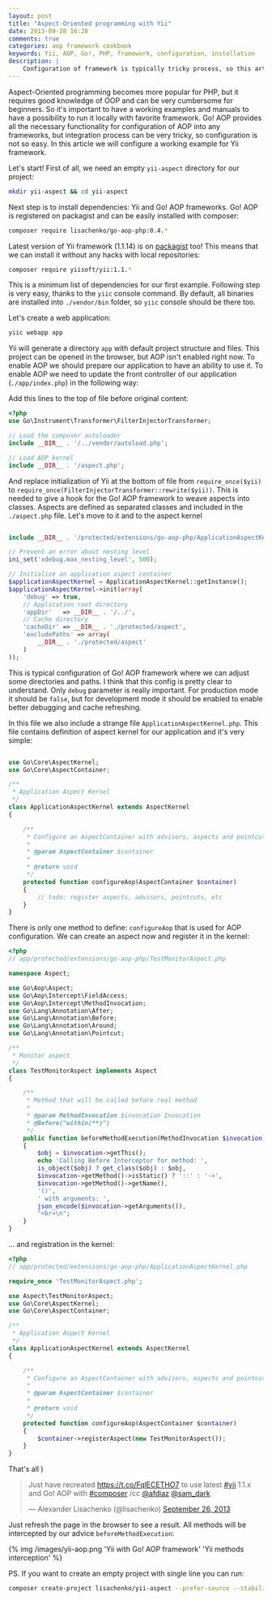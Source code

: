 ```yaml
---
layout: post
title: "Aspect-Oriented programming with Yii"
date: 2013-09-28 16:28
comments: true
categories: aop framework cookbook
keywords: Yii, AOP, Go!, PHP, framework, configuration, installation
description: |
    Configuration of framework is typically tricky process, so this article gives a how-to manual to start playing with Go! AOP and famous Yii frameworks.
---
```

Aspect-Oriented programming becomes more popular for PHP, but it requires good knowledge of OOP and can be very cumbersome for beginners. So it's important to have a working examples and manuals to have a possibility to run it locally with favorite framework. Go! AOP provides all the necessary functionality for configuration of AOP into any frameworks, but integration process can be very tricky, so configuration is not so easy. In this article we will configure a working example for Yii framework.
<!-- more -->

Let's start! First of all, we need an empty `yii-aspect` directory for our project:

```bash
mkdir yii-aspect && cd yii-aspect
```

Next step is to install dependencies: Yii and Go! AOP frameworks. Go! AOP is registered on packagist and can be easily installed with composer:
```bash
composer require lisachenko/go-aop-php:0.4.*
```
Latest version of Yii framework (1.1.14) is on [packagist](https://packagist.org/packages/yiisoft/yii) too! This means that we can install it without any hacks with local repositories:
```bash
composer require yiisoft/yii:1.1.*
```

This is a minimum list of dependencies for our first example. Following step is very easy, thanks to the `yiic` console command. By default, all binaries are installed into `./vendor/bin` folder, so `yiic` console should be there too.

Let's create a web application:
```bash
yiic webapp app
```
Yii will generate a directory `app` with default project structure and files. This project can be opened in the browser, but AOP isn't enabled right now. To enable AOP we should prepare our application to have an ability to use it. To enable AOP we need to update the front controller of our application (`./app/index.php`) in the following way:

Add this lines to the top of file before original content:
```php
<?php
use Go\Instrument\Transformer\FilterInjectorTransformer;

// Load the composer autoloader
include __DIR__ . '/../vendor/autoload.php';

// Load AOP kernel
include __DIR__ . '/aspect.php';
```

And replace initialization of Yii at the bottom of file from `require_once($yii)` to `require_once(FilterInjectorTransformer::rewrite($yii))`. This is needed to give a hook for the Go! AOP framework to weave aspects into classes. Aspects are defined as separated classes and included in the `./aspect.php` file. Let's move to it and to the aspect kernel

```php

include __DIR__ . '/protected/extensions/go-aop-php/ApplicationAspectKernel.php';

// Prevent an error about nesting level
ini_set('xdebug.max_nesting_level', 500);

// Initialize an application aspect container
$applicationAspectKernel = ApplicationAspectKernel::getInstance();
$applicationAspectKernel->init(array(
    'debug' => true,
    // Application root directory
    'appDir'   => __DIR__ . '/../',
    // Cache directory
    'cacheDir' => __DIR__ . './protected/aspect',
    'excludePaths' => array(
        __DIR__ . './protected/aspect'
    )
));
```

This is typical configuration of Go! AOP framework where we can adjust some directories and paths. I think that this config is pretty clear to understand. Only `debug` parameter is really important. For production mode it should be `false`, but for development mode it should be enabled to enable better debugging and cache refreshing.

In this file we also include a strange file `ApplicationAspectKernel.php`. This file contains definition of aspect kernel for our application and it's very simple:

```php

use Go\Core\AspectKernel;
use Go\Core\AspectContainer;

/**
 * Application Aspect Kernel
 */
class ApplicationAspectKernel extends AspectKernel
{

    /**
     * Configure an AspectContainer with advisors, aspects and pointcuts
     *
     * @param AspectContainer $container
     *
     * @return void
     */
    protected function configureAop(AspectContainer $container)
    {
        // todo: register aspects, advisors, pointcuts, etc
    }
}
```

There is only one method to define: `configureAop` that is used for AOP configuration. We can create an aspect now and register it in the kernel:

```php
<?php
// app/protected/extensions/go-aop-php/TestMonitorAspect.php

namespace Aspect;

use Go\Aop\Aspect;
use Go\Aop\Intercept\FieldAccess;
use Go\Aop\Intercept\MethodInvocation;
use Go\Lang\Annotation\After;
use Go\Lang\Annotation\Before;
use Go\Lang\Annotation\Around;
use Go\Lang\Annotation\Pointcut;

/**
 * Monitor aspect
 */
class TestMonitorAspect implements Aspect
{

    /**
     * Method that will be called before real method
     *
     * @param MethodInvocation $invocation Invocation
     * @Before("within(**)")
     */
    public function beforeMethodExecution(MethodInvocation $invocation)
    {
        $obj = $invocation->getThis();
        echo 'Calling Before Interceptor for method: ',
        is_object($obj) ? get_class($obj) : $obj,
        $invocation->getMethod()->isStatic() ? '::' : '->',
        $invocation->getMethod()->getName(),
        '()',
        ' with arguments: ',
        json_encode($invocation->getArguments()),
        "<br>\n";
    }
}
```
... and registration in the kernel:

```php
<?php
// app/protected/extensions/go-aop-php/ApplicationAspectKernel.php

require_once 'TestMonitorAspect.php';

use Aspect\TestMonitorAspect;
use Go\Core\AspectKernel;
use Go\Core\AspectContainer;

/**
 * Application Aspect Kernel
 */
class ApplicationAspectKernel extends AspectKernel
{

    /**
     * Configure an AspectContainer with advisors, aspects and pointcuts
     *
     * @param AspectContainer $container
     *
     * @return void
     */
    protected function configureAop(AspectContainer $container)
    {
        $container->registerAspect(new TestMonitorAspect());
    }
}
```

That's all )

<blockquote class="twitter-tweet" data-conversation="none"><p>Just have recreated <a href="https://t.co/FqlECETHO7">https://t.co/FqlECETHO7</a> to use latest <a href="https://twitter.com/search?q=%23yii&amp;src=hash">#yii</a> 1.1.x and Go! AOP with <a href="https://twitter.com/search?q=%23composer&amp;src=hash">#composer</a> /cc <a href="https://twitter.com/afdiaz">@afdiaz</a> <a href="https://twitter.com/sam_dark">@sam_dark</a></p>&mdash; Alexander Lisachenko (@lisachenko) <a href="https://twitter.com/lisachenko/statuses/383317369872855040">September 26, 2013</a></blockquote>

Just refresh the page in the browser to see a result. All methods will be intercepted by our advice `beforeMethodExecution`:

{% img  /images/yii-aop.png 'Yii with Go! AOP framework' 'Yii methods interception' %}

PS. If you want to create an empty project with single line you can run:

```bash
composer create-project lisachenko/yii-aspect --prefer-source --stability=dev
```